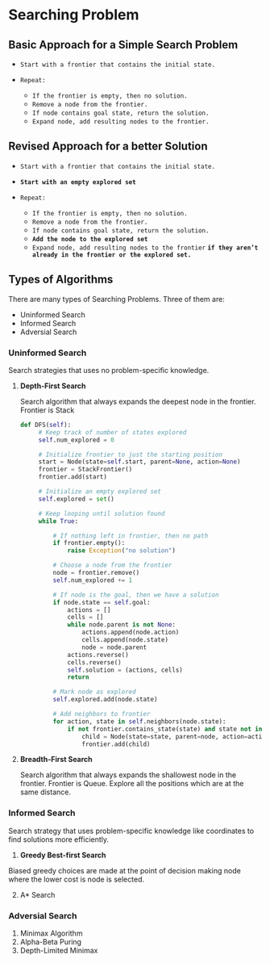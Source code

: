 # **Searching Problem**

## Basic Approach for a Simple Search Problem

- `Start with a frontier that contains the initial state.`

- `Repeat: `

  - `If the frontier is empty, then no solution.`
  - `Remove a node from the frontier.`
  - `If node contains goal state, return the solution.`
  - `Expand node, add resulting nodes to the frontier.`



## Revised Approach for a better Solution

- `Start with a frontier that contains the initial state.`

- **`Start with an empty explored set`**

- `Repeat: `

  - `If the frontier is empty, then no solution.`
  - `Remove a node from the frontier.`
  - `If node contains goal state, return the solution.`
  - **`Add the node to the explored set`** 
  - `Expand node, add resulting nodes to the frontier` **`if they aren’t already in the frontier or the explored set.`**



## Types of Algorithms

There are many types of Searching Problems. Three of them are:

- Uninformed Search 
- Informed Search
- Adversial Search



### Uninformed Search

Search strategies that uses no problem-specific knowledge.

1. **Depth-First Search**

   Search algorithm that always expands the deepest node in the frontier. Frontier is Stack
   
   ```python
   def DFS(self):
        # Keep track of number of states explored
        self.num_explored = 0

        # Initialize frontier to just the starting position
        start = Node(state=self.start, parent=None, action=None)
        frontier = StackFrontier()
        frontier.add(start)

        # Initialize an empty explored set
        self.explored = set()

        # Keep looping until solution found
        while True:

            # If nothing left in frontier, then no path
            if frontier.empty():
                raise Exception("no solution")

            # Choose a node from the frontier
            node = frontier.remove()
            self.num_explored += 1

            # If node is the goal, then we have a solution
            if node.state == self.goal:
                actions = []
                cells = []
                while node.parent is not None:
                    actions.append(node.action)
                    cells.append(node.state)
                    node = node.parent
                actions.reverse()
                cells.reverse()
                self.solution = (actions, cells)
                return

            # Mark node as explored
            self.explored.add(node.state)

            # Add neighbors to frontier
            for action, state in self.neighbors(node.state):
                if not frontier.contains_state(state) and state not in self.explored:
                    child = Node(state=state, parent=node, action=action)
                    frontier.add(child)
    ```

2. **Breadth-First Search**

   Search algorithm that always expands the shallowest node in the frontier. Frontier is Queue. Explore all the positions which are at the same distance.



### Informed Search

Search strategy that uses problem-specific knowledge like coordinates to find solutions more efficiently.

1. **Greedy Best-first Search**

  Biased greedy choices are made at the point of decision making node where the lower cost is node is selected.
  
2. A* Search



### Adversial Search

1. Minimax Algorithm
2. Alpha-Beta Puring
3. Depth-Limited Minimax





